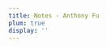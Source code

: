 ```yaml
---
title: Notes - Anthony Fu
plum: true
display: ''
---
```


<!-- <SubNav /> -->

<ListPosts only-date type="note" />
